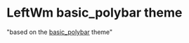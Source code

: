 # LeftWm basic_polybar theme
"based on the [basic_polybar](https://github.com/leftwm/leftwm/tree/master/themes) theme" 
